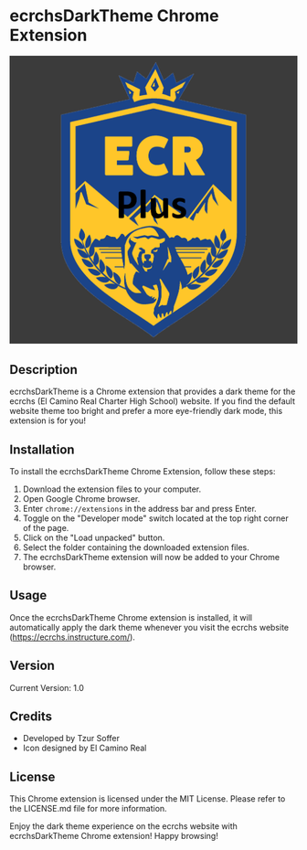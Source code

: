 # ecrchsDarkTheme Chrome Extension

![ecrchsDarkTheme](/images/image.png)

## Description

ecrchsDarkTheme is a Chrome extension that provides a dark theme for the ecrchs (El Camino Real Charter High School) website. If you find the default website theme too bright and prefer a more eye-friendly dark mode, this extension is for you!

## Installation

To install the ecrchsDarkTheme Chrome Extension, follow these steps:

1. Download the extension files to your computer.
2. Open Google Chrome browser.
3. Enter `chrome://extensions` in the address bar and press Enter.
4. Toggle on the "Developer mode" switch located at the top right corner of the page.
5. Click on the "Load unpacked" button.
6. Select the folder containing the downloaded extension files.
7. The ecrchsDarkTheme extension will now be added to your Chrome browser.

## Usage

Once the ecrchsDarkTheme Chrome extension is installed, it will automatically apply the dark theme whenever you visit the ecrchs website (https://ecrchs.instructure.com/).

## Version

Current Version: 1.0

## Credits

- Developed by Tzur Soffer
- Icon designed by El Camino Real

## License

This Chrome extension is licensed under the MIT License. Please refer to the LICENSE.md file for more information.

Enjoy the dark theme experience on the ecrchs website with ecrchsDarkTheme Chrome extension! Happy browsing!
